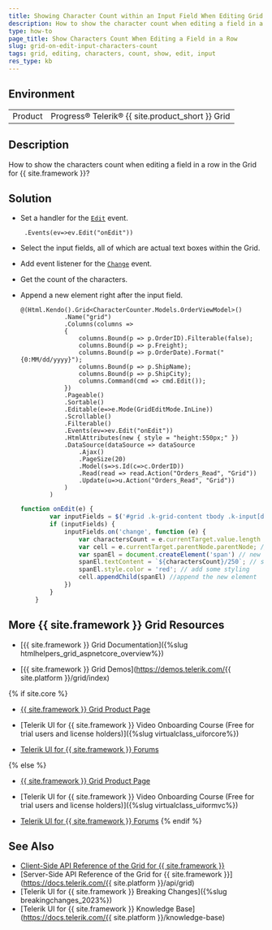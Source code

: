 ```yaml
---
title: Showing Character Count within an Input Field When Editing Grid Row
description: How to show the character count when editing a field in a row in the Grid for {{ site.framework }}? 
type: how-to
page_title: Show Characters Count When Editing a Field in a Row
slug: grid-on-edit-input-characters-count
tags: grid, editing, characters, count, show, edit, input
res_type: kb
---
```


## Environment

<table>
	<tbody>
        <tr>
			<td>Product</td>
			<td>Progress® Telerik® {{ site.product_short }} Grid</td>
		</tr>
	</tbody>
</table>

## Description

How to show the characters count when editing a field in a row in the Grid for {{ site.framework }}? 

## Solution

* Set a handler for the [`Edit`](https://docs.telerik.com/kendo-ui/api/javascript/ui/grid/events/edit) event.

    ```
     .Events(ev=>ev.Edit("onEdit"))
    ```

* Select the input fields, all of which are actual text boxes within the Grid.

* Add event listener for the [`Change`](https://developer.mozilla.org/en-US/docs/Web/API/HTMLElement/change_event) event.

* Get the count of the characters.

* Append a new element right after the input field.

    ```Index.cshtml
    @(Html.Kendo().Grid<CharacterCounter.Models.OrderViewModel>()
                .Name("grid")
                .Columns(columns =>
                {
                    columns.Bound(p => p.OrderID).Filterable(false);
                    columns.Bound(p => p.Freight);
                    columns.Bound(p => p.OrderDate).Format("{0:MM/dd/yyyy}");
                    columns.Bound(p => p.ShipName);
                    columns.Bound(p => p.ShipCity);
                    columns.Command(cmd => cmd.Edit());
                })
                .Pageable()
                .Sortable()
                .Editable(e=>e.Mode(GridEditMode.InLine))
                .Scrollable()
                .Filterable()
                .Events(ev=>ev.Edit("onEdit"))
                .HtmlAttributes(new { style = "height:550px;" })
                .DataSource(dataSource => dataSource
                    .Ajax()
                    .PageSize(20)
                    .Model(s=>s.Id(c=>c.OrderID))
                    .Read(read => read.Action("Orders_Read", "Grid"))
                    .Update(u=>u.Action("Orders_Read", "Grid"))
                )
            )
    ```
    ```script.js
    function onEdit(e) {
            var inputFields = $('#grid .k-grid-content tbody .k-input[data-role="textbox"]')
            if (inputFields) {
                inputFields.on('change', function (e) {
                    var charactersCount = e.currentTarget.value.length // characters count
                    var cell = e.currentTarget.parentNode.parentNode; // parentElement to attach the new one
                    var spanEl = document.createElement('span') // new element
                    spanEl.textContent = `${charactersCount}/250`; // set its text
                    spanEl.style.color = 'red'; // add some styling
                    cell.appendChild(spanEl) //append the new element
                })
            }
        }
    ```

## More {{ site.framework }} Grid Resources

* [{{ site.framework }} Grid Documentation]({%slug htmlhelpers_grid_aspnetcore_overview%})

* [{{ site.framework }} Grid Demos](https://demos.telerik.com/{{ site.platform }}/grid/index)

{% if site.core %}
* [{{ site.framework }} Grid Product Page](https://www.telerik.com/aspnet-core-ui/grid)

* [Telerik UI for {{ site.framework }} Video Onboarding Course (Free for trial users and license holders)]({%slug virtualclass_uiforcore%})

* [Telerik UI for {{ site.framework }} Forums](https://www.telerik.com/forums/aspnet-core-ui)

{% else %}
* [{{ site.framework }} Grid Product Page](https://www.telerik.com/aspnet-mvc/grid)

* [Telerik UI for {{ site.framework }} Video Onboarding Course (Free for trial users and license holders)]({%slug virtualclass_uiformvc%})

* [Telerik UI for {{ site.framework }} Forums](https://www.telerik.com/forums/aspnet-mvc)
{% endif %}

## See Also

* [Client-Side API Reference of the Grid for {{ site.framework }}](https://docs.telerik.com/kendo-ui/api/javascript/ui/grid)
* [Server-Side API Reference of the Grid for {{ site.framework }}](https://docs.telerik.com/{{ site.platform }}/api/grid)
* [Telerik UI for {{ site.framework }} Breaking Changes]({%slug breakingchanges_2023%})
* [Telerik UI for {{ site.framework }} Knowledge Base](https://docs.telerik.com/{{ site.platform }}/knowledge-base)
